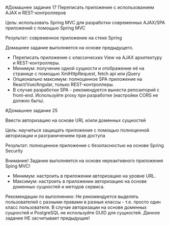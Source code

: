 #Домашнее задание 17
Переписать приложение с использованием AJAX и REST-контроллеров

Цель: использовать Spring MVC для разработки современных AJAX/SPA приложений c помощью Spring MVC 

Результат: современное приложение на стеке Spring

Домашнее задание выполняется на основе предыдущего.

- Переписать приложение с классических View на AJAX архитектуру и REST-контроллеры.
- Минимум: получение одной сущности и отображение её на странице с помощью XmlHttpRequest, fetch api или jQuery
- Опционально максимум: полноценное SPA приложение на React/Vue/Angular, только REST-контроллеры.
- В случае разработки SPA - рекомендуется вынести репозиторий с front-end. Используйте proxy при разработке (настройки CORS не должно быть).

#Домашнее задание 25

Ввести авторизацию на основе URL и/или доменных сущностей

Цель: научиться защищать приложение с помощью полноценной авторизации и разграничением прав доступа 

Результат: полноценное приложение с безопасностью на основе Spring Security

Внимание! Задание выполняется на основе нереактивного приложения Sping MVC!

- Минимум: настроить в приложении авторизацию на уровне URL.
- Максимум: настроить в приложении авторизацию на основе доменных сущностей и методов сервиса.

Рекомендации по выполнению:
Не рекомендуется выделять пользователей с разными правами в разные классы - т.е. просто один класс пользователя.
В случае авторизации на основе доменных сущностей и PostgreSQL не используйте GUID для сущностей.
Данное задание НЕ засчитывает предыдущие!